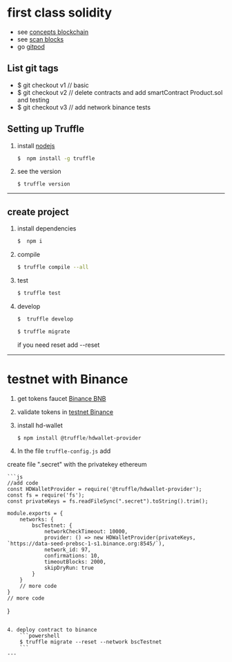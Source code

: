 # first class solidity
 - see [concepts blockchain](https://demoblockchain.org/hash)
 - see [scan blocks](https://www.blockchain.com/explorer?view=btc)
 - go [gitpod](https://www.gitpod.io/)

 ## List git tags 
 -  $ git checkout v1  // basic
 -  $ git checkout v2  // delete contracts and add smartContract Product.sol and testing
 -  $ git checkout v3  // add network binance tests

## Setting up Truffle
1. install [nodejs](https://nodejs.org/en/)

    ```bash
    $  npm install -g truffle
    ```

2. see the version
    ```properties
    $ truffle version
    ```
 ___

## create project

1. install dependencies
    ```sh
    $  npm i
    ```

2.  compile
    ```bash
    $ truffle compile --all
    ```

3.  test 
    ```powershell
    $ truffle test
    ```

4.  develop
    ```powershell
    $  truffle develop
    ```

    ```powershell
    $ truffle migrate
    ```

    if you need reset add  --reset

---

# testnet with Binance

1. get tokens faucet [Binance BNB](https://testnet.binance.org/faucet-smart)

2. validate tokens in [testnet Binance](https://testnet.bscscan.com/)

3. install hd-wallet
    ```powershell
    $ npm install @truffle/hdwallet-provider
    ```

4. In the file `truffle-config.js` add

create file ".secret" with the privatekey ethereum 

    ```js
    //add code
    const HDWalletProvider = require('@truffle/hdwallet-provider');
    const fs = require('fs');
    const privateKeys = fs.readFileSync(".secret").toString().trim();
    
    module.exports = {
        networks: {
            bscTestnet: {
                networkCheckTimeout: 10000, 
                provider: () => new HDWalletProvider(privateKeys,  `https://data-seed-prebsc-1-s1.binance.org:8545/`),
                network_id: 97,     
                confirmations: 10,
                timeoutBlocks: 2000,  
                skipDryRun: true
            }
        }
        // more code
    }
    // more code
}
```

4. deploy contract to binance 
    ```powershell
    $ truffle migrate --reset --network bscTestnet
    ```
---
